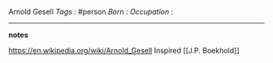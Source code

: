 Arnold Gesell
*Tags* : #person 
*Born* :
*Occupation* :

---
**notes**

https://en.wikipedia.org/wiki/Arnold_Gesell
Inspired [[J.P. Boekhold]]